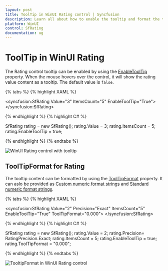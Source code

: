```yaml
---
layout: post
title: ToolTip in WinUI Rating control | Syncfusion
description: Learn all about how to enable the tooltip and format the tooltip content in WinUI Syncfusion Rating (SfRating) control here.
platform: WinUI
control: SfRating
documentation: ug
---
```


# ToolTip in WinUI Rating

The Rating control tooltip can be enabled by using the [EnableToolTip](https://help.syncfusion.com/cr/winui/Syncfusion.UI.Xaml.Editors.SfRating.html#Syncfusion_UI_Xaml_Editors_SfRating_EnableToolTip) property. When the mouse hovers over the control, it will show the rating value content as a tooltip. The default value is `false`.

{% tabs %}
{% highlight XAML %}

<syncfusion:SfRating Value="3"
     ItemsCount="5" EnableToolTip="True">
</syncfusion:SfRating>

{% endhighlight %}
{% highlight C# %}

SfRating rating = new SfRating();
rating.Value = 3;
rating.ItemsCount = 5;
rating.EnableToolTip = true;

{% endhighlight %}
{% endtabs %}

![WinUI Rating control with tooltip](Rating_images/winui_rating_tooltip.png)

## ToolTipFormat for Rating

The tooltip content can be formatted by using the [ToolTipFormat](https://help.syncfusion.com/cr/winui/Syncfusion.UI.Xaml.Editors.SfRating.html#Syncfusion_UI_Xaml_Editors_SfRating_ToolTipFormat) property. It can aslo be provided as [Custom numeric format strings](https://docs.microsoft.com/en-us/dotnet/standard/base-types/custom-numeric-format-strings) and [Standard numeric format strings](https://docs.microsoft.com/en-us/dotnet/standard/base-types/standard-numeric-format-strings).

{% tabs %}
{% highlight XAML %}

<syncfusion:SfRating Value="2"
     Precision="Exact" ItemsCount="5"
     EnableToolTip="True" ToolTipFormat="0.000">
</syncfusion:SfRating>

{% endhighlight %}
{% highlight C# %}

SfRating rating = new SfRating();
rating.Value = 2;
rating.Precision= RatingPrecision.Exact;
rating.ItemsCount = 5;
rating.EnableToolTip = true;
rating.ToolTipFormat = "0.000";

{% endhighlight %}
{% endtabs %}

![TooltipFormat in WinUI Rating control](Rating_images/winui_rating_tooltipformat.png)

